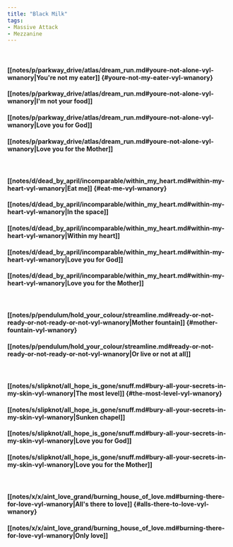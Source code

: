 ```yaml
---
title: "Black Milk"
tags:
- Massive Attack
- Mezzanine
---
```

&nbsp;
#### [[notes/p/parkway_drive/atlas/dream_run.md#youre-not-alone-vyl-wnanory|You're not my eater]] {#youre-not-my-eater-vyl-wnanory}
#### [[notes/p/parkway_drive/atlas/dream_run.md#youre-not-alone-vyl-wnanory|I'm not your food]]
#### [[notes/p/parkway_drive/atlas/dream_run.md#youre-not-alone-vyl-wnanory|Love you for God]]
#### [[notes/p/parkway_drive/atlas/dream_run.md#youre-not-alone-vyl-wnanory|Love you for the Mother]]
&nbsp;
#### [[notes/d/dead_by_april/incomparable/within_my_heart.md#within-my-heart-vyl-wnanory|Eat me]] {#eat-me-vyl-wnanory}
#### [[notes/d/dead_by_april/incomparable/within_my_heart.md#within-my-heart-vyl-wnanory|In the space]]
#### [[notes/d/dead_by_april/incomparable/within_my_heart.md#within-my-heart-vyl-wnanory|Within my heart]]
#### [[notes/d/dead_by_april/incomparable/within_my_heart.md#within-my-heart-vyl-wnanory|Love you for God]]
#### [[notes/d/dead_by_april/incomparable/within_my_heart.md#within-my-heart-vyl-wnanory|Love you for the Mother]]
&nbsp;
#### [[notes/p/pendulum/hold_your_colour/streamline.md#ready-or-not-ready-or-not-ready-or-not-vyl-wnanory|Mother fountain]] {#mother-fountain-vyl-wnanory}
#### [[notes/p/pendulum/hold_your_colour/streamline.md#ready-or-not-ready-or-not-ready-or-not-vyl-wnanory|Or live or not at all]]
&nbsp;
#### [[notes/s/slipknot/all_hope_is_gone/snuff.md#bury-all-your-secrets-in-my-skin-vyl-wnanory|The most level]] {#the-most-level-vyl-wnanory}
#### [[notes/s/slipknot/all_hope_is_gone/snuff.md#bury-all-your-secrets-in-my-skin-vyl-wnanory|Sunken chapel]]
#### [[notes/s/slipknot/all_hope_is_gone/snuff.md#bury-all-your-secrets-in-my-skin-vyl-wnanory|Love you for God]]
#### [[notes/s/slipknot/all_hope_is_gone/snuff.md#bury-all-your-secrets-in-my-skin-vyl-wnanory|Love you for the Mother]]
&nbsp;
#### [[notes/x/x/aint_love_grand/burning_house_of_love.md#burning-there-for-love-vyl-wnanory|All's there to love]] {#alls-there-to-love-vyl-wnanory}
#### [[notes/x/x/aint_love_grand/burning_house_of_love.md#burning-there-for-love-vyl-wnanory|Only love]]

